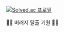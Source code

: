 [![Solved.ac
프로필](http://mazassumnida.wtf/api/v2/generate_badge?boj=degurii)](https://solved.ac/degurii)


🐛🐛 버러지 탈출 기원 🐛🐛
<!--
**degurii/degurii** is a ✨ _special_ ✨ repository because its `README.md` (this file) appears on your GitHub profile.

Here are some ideas to get you started:

- 🔭 I’m currently working on ...
- 🌱 I’m currently learning ...
- 👯 I’m looking to collaborate on ...
- 🤔 I’m looking for help with ...
- 💬 Ask me about ...
- 📫 How to reach me: ...
- 😄 Pronouns: ...
- ⚡ Fun fact: ...
-->
